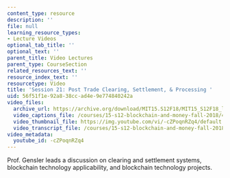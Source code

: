 ```yaml
---
content_type: resource
description: ''
file: null
learning_resource_types:
- Lecture Videos
optional_tab_title: ''
optional_text: ''
parent_title: Video Lectures
parent_type: CourseSection
related_resources_text: ''
resource_index_text: ''
resourcetype: Video
title: 'Session 21: Post Trade Clearing, Settlement, & Processing '
uid: 56f51f1e-92a8-38cc-ad4e-9e774840242a
video_files:
  archive_url: https://archive.org/download/MIT15.S12F18/MIT15_S12F18_lec21_300k.mp4
  video_captions_file: /courses/15-s12-blockchain-and-money-fall-2018/411bdee3f2d1540f979ec36780784d33_-cZPoqnRZq4.vtt
  video_thumbnail_file: https://img.youtube.com/vi/-cZPoqnRZq4/default.jpg
  video_transcript_file: /courses/15-s12-blockchain-and-money-fall-2018/56ef3b0328e78c01fc42baea53c56af8_-cZPoqnRZq4.pdf
video_metadata:
  youtube_id: -cZPoqnRZq4
---
```


Prof. Gensler leads a discussion on clearing and settlement systems, blockchain technology applicability, and blockchain technology projects.